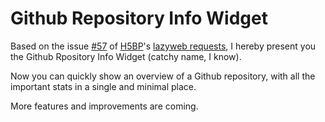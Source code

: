 Github Repository Info Widget
==================

Based on the issue [#57](https://github.com/h5bp/lazyweb-requests/issues/57) of
[H5BP](https://github.com/h5bp)'s [lazyweb
requests](https://github.com/h5bp/lazyweb-requests/issues), I hereby present
you the Github Rpository Info Widget (catchy name, I know).

Now you can quickly show an overview of a Github repository, with all the important
stats in a single and minimal place.

More features and improvements are coming.
